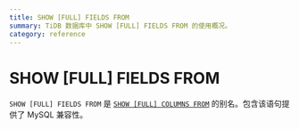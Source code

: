 ```yaml
---
title: SHOW [FULL] FIELDS FROM
summary: TiDB 数据库中 SHOW [FULL] FIELDS FROM 的使用概况。
category: reference
---
```


# SHOW [FULL] FIELDS FROM

`SHOW [FULL] FIELDS FROM` 是 [`SHOW [FULL] COLUMNS FROM`](/v2.1/reference/sql/statements/show-columns-from.md) 的别名。包含该语句提供了 MySQL 兼容性。